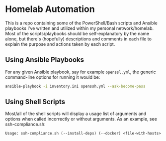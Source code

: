 # Homelab Automation

This is a repo containing some of the PowerShell/Bash scripts and Ansible playbooks I've written and utilized within my personal network/homelab. Most of the scripts/playbooks should be self-explanatory by the name alone, but there's (hopefully) descriptions and comments in each file to explain the purpose and actions taken by each script.

## Using Ansible Playbooks
For any given Ansible playbook, say for example `openssl.yml`, the generic command-line options for running it would be:
```bash
ansible-playbook -i inventory.ini openssh.yml --ask-become-pass
```

## Using Shell Scripts
Most/all of the shell scripts will display a usage list of arguments and options when called incorrectly or without arguments. As an example, see ssh-compliance.sh:
```
Usage: ssh-compliance.sh (--install-deps) (--docker) <file-with-hosts>
```